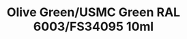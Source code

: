 ---
layout: product
title: "Olive Green/USMC Green RAL 6003/FS34095 10ml"
price: "330" 
desc: "Acrylic Laquer 10mL"
img_path: "/assets/img/RC209.jpg"
brand: "AK "
available: true
special_offer: false
new: false
soon: false
cat: "020000"
subcat: "020200"
subsubcat: "020201"
sifra: "RC209"
popular: false
---